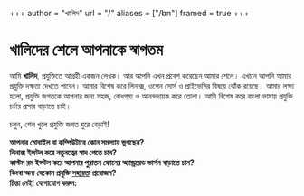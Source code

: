 +++
author = "খালিদ"
url = "/"
aliases = ["/bn"]
framed = true
+++
# খালিদের শেলে আপনাকে স্বাগতম

আমি **খালিদ**, প্রযুক্তিতে আগ্রহী একজন লেখক। আর আপনি এখন প্রবেশ করেছেন আমার শেলে। এখানে আপনি আমার প্রযুক্তি দক্ষতা দেখতে পাবেন। আমার বিশেষ করে লিনাক্স, ওপেন সোর্স ও প্রাইভেসির বিষয়ে ঝোঁক রয়েছে। আমার লক্ষ্য হলো, প্রযুক্তি জগতকে আপনার জন্য সহজ, বোধগম্য ও আনন্দদায়ক করে তোলা। আমি বিশেষ করে বাংলা ভাষায় প্রযুক্তি চর্চার প্রসার বাড়াতে চাই।

চলুন, শেল খুলে প্রযুক্তি জগত ঘুরে বেড়াই!

__আপনার মোবাইল বা কম্পিউটারে কোন সমস্যায় ভুগছেন?__  
__লিনাক্স ইন্সটল করে নতুনত্বের স্বাদ পেতে চান?__  
__কাস্টম রম ইন্সটল করে আপনার পুরাতন ফোনের অ্যান্ড্রয়েড ভার্সন বাড়াতে চান?__  
__কিংবা অন্য যেকোন প্রযুক্তি [সহায়তা](https://blog.khalidrafi.me/bn/services/) প্রয়োজন?__  
__চিন্তা নেই! যোগাযোগ করুন:__

<div class="social-icon">
    <a href="mailto:khalidrafi.twzde@slmail.me" class="nf nf-cod-mail"></a>
    <a href="https://t.me/khalidershell" class="nf nf-fae-telegram"></a>
    <a href="https://www.facebook.com/profile.php?id=61575714120165" class="nf nf-fa-facebook"></a>
</div>
